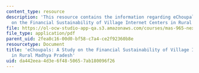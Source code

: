```yaml
---
content_type: resource
description: 'This resource contains the information regarding eChoupals: A Study
  on the Financial Sustainability of Village Internet Centers in Rural Madhya Pradesh.'
file: https://ol-ocw-studio-app-qa.s3.amazonaws.com/courses/mas-965-nextlab-i-designing-mobile-technologies-for-the-next-billion-users-fall-2008/da442eea4d3e6f4850657ab180096f26_MITMAS_965F08_Lec09_rs.pdf
file_type: application/pdf
parent_uid: 2fea8c16-00d0-bf58-c7a4-ce2f92360b8e
resourcetype: Document
title: 'eChoupals: A Study on the Financial Sustainability of Village Internet Centers
  in Rural Madhya Pradesh'
uid: da442eea-4d3e-6f48-5065-7ab180096f26
---
```

